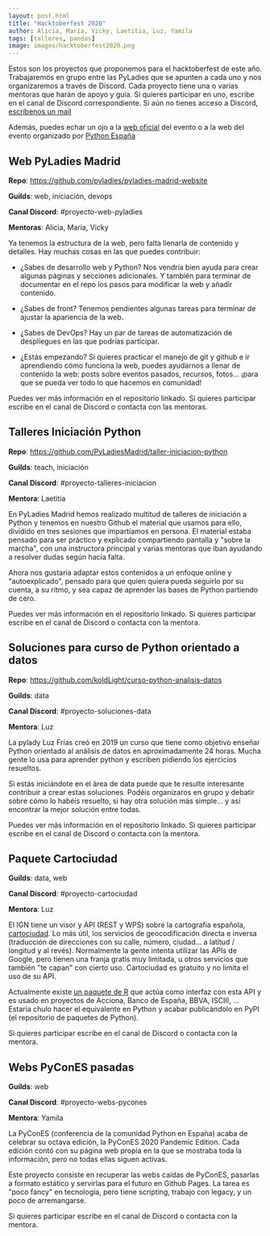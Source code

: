 ```yaml
---
layout: post.html
title: "Hacktoberfest 2020"
author: Alicia, María, Vicky, Laetitia, Luz, Yamila
tags: [talleres, pandas]
image: images/hacktoberfest2020.png
---
```


Estos son los proyectos que proponemos para el hacktoberfest de este año.
Trabajaremos en grupo entre las PyLadies que se apunten a cada uno y nos organizaremos a través de Discord.
Cada proyecto tiene una o varias mentoras que harán de apoyo y guía. 
Si quieres participar en uno, escribe en el canal de Discord correspondiente. 
Si aún no tienes acceso a Discord, [escríbenos un mail](/contact)

Además, puedes echar un ojo a la [web oficial](https://hacktoberfest.digitalocean.com/) del evento o 
a la web del evento organizado por [Python España](https://hacktoberfest.es.python.org/)

## Web PyLadies Madrid

**Repo**: https://github.com/pyladies/pyladies-madrid-website

**Guilds**: web, iniciación, devops

**Canal Discord**: #proyecto-web-pyladies

**Mentoras**: Alicia, María, Vicky

Ya tenemos la estructura de la web, pero falta llenarla de contenido y detalles. 
Hay muchas cosas en las que puedes contribuir:

- ¿Sabes de desarrollo web y Python? Nos vendría bien ayuda para crear algunas páginas y secciones adicionales. Y también para terminar de documentar en el repo los pasos para modificar la web y añadir contenido.

- ¿Sabes de front? Tenemos pendientes algunas tareas para terminar de ajustar la apariencia de la web.

- ¿Sabes de DevOps? Hay un par de tareas de automatización de despliegues en las que podrías participar.

- ¿Estás empezando? Si quieres practicar el manejo de git y github e ir aprendiendo cómo funciona la web, puedes ayudarnos a llenar de contenido la web: posts sobre eventos pasados, recursos, fotos… ¡para que se pueda ver todo lo que hacemos en comunidad!

Puedes ver más información en el repositorio linkado. Si quieres participar escribe en el canal de Discord o contacta con las mentoras.

## Talleres Iniciación Python

**Repo**: https://github.com/PyLadiesMadrid/taller-iniciacion-python

**Guilds**: teach, iniciación

**Canal Discord**: #proyecto-talleres-iniciacion

**Mentora**: Laetitia

En PyLadies Madrid hemos realizado multitud de talleres de iniciación a Python y tenemos en nuestro Github el material que usamos para ello, dividido en tres sesiones que impartíamos en persona. El material estaba pensado para ser práctico y explicado compartiendo pantalla y "sobre la marcha", con una instructora principal y varias mentoras que iban ayudando a resolver dudas según hacía falta.

Ahora nos gustaría adaptar estos contenidos a un enfoque online y "autoexplicado", pensado para que quien quiera pueda seguirlo por su cuenta, a su ritmo, y sea capaz de aprender las bases de Python partiendo de cero.

Puedes ver más información en el repositorio linkado. Si quieres participar escribe en el canal de Discord o contacta con la mentora.

## Soluciones para curso de Python orientado a datos

**Repo**: https://github.com/koldLight/curso-python-analisis-datos

**Guilds**: data

**Canal Discord**: #proyecto-soluciones-data

**Mentora**: Luz

La pylady Luz Frías creó en 2019 un curso que tiene como objetivo enseñar Python orientado al análisis de datos en aproximadamente 24 horas. Mucha gente lo usa para aprender python y escriben pidiendo los ejercicios resueltos.

Si estás iniciándote en el área de data puede que te resulte interesante contribuir a crear estas soluciones. Podéis organizaros en grupo y debatir sobre cómo lo habéis resuelto, si hay otra solución más simple... y así encontrar la mejor solución entre todas.

Puedes ver más información en el repositorio linkado. Si quieres participar escribe en el canal de Discord o contacta con la mentora.

## Paquete Cartociudad

**Guilds**: data, web

**Canal Discord**: #proyecto-cartociudad

**Mentora**: Luz

El IGN tiene un visor y API (REST y WPS) sobre la cartografía española, [cartociudad](https://www.cartociudad.es/portal/). Lo más útil, los servicios de geocodificación directa e inversa (traducción de direcciones con su calle, número, ciudad... a latitud / longitud y al revés). Normalmente la gente intenta utilizar las APIs de Google, pero tienen una franja gratis muy limitada, u otros servicios que también "te capan" con cierto uso. Cartociudad es gratuito y no limita el uso de su API.

Actualmente existe [un paquete de R](https://www.cartociudad.es/portal/) que actúa como interfaz con esta API y es usado en proyectos de Acciona, Banco de España, BBVA, ISCIII, ... Estaría chulo hacer el equivalente en Python y acabar publicándolo en PyPI (el repositorio de paquetes de Python).

Si quieres participar escribe en el canal de Discord o contacta con la mentora.


## Webs PyConES pasadas

**Guilds**: web

**Canal Discord**: #proyecto-webs-pycones

**Mentora**: Yamila

La PyConES (conferencia de la comunidad Python en España) acaba de celebrar su octava edición, la PyConES 2020 Pandemic Edition. Cada edición contó con su página web propia en la que se mostraba toda la información, pero no todas ellas siguen activas.

Este proyecto consiste en recuperar las webs caídas de PyConES, pasarlas a formato estático y servirlas para el futuro en Github Pages. La tarea es "poco fancy" en tecnología, pero tiene scripting, trabajo con legacy, y un poco de arremangarse.

Si quieres participar escribe en el canal de Discord o contacta con la mentora.
